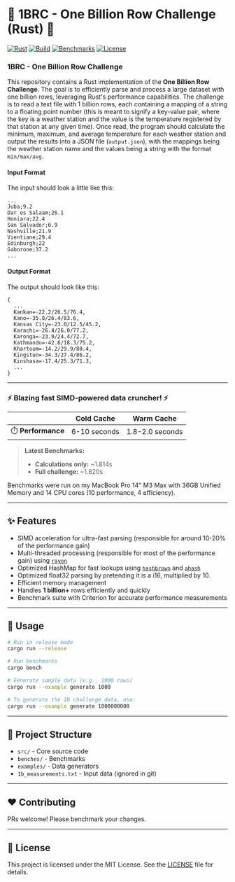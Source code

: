 # 🚀 **1BRC - One Billion Row Challenge (Rust)** 🚀

[![Rust](https://img.shields.io/badge/Rust-🦀-orange?logo=rust)](https://www.rust-lang.org)
[![Build](https://img.shields.io/badge/build-passing-brightgreen)](#)
[![Benchmarks](https://img.shields.io/badge/benchmarks-1.8s-blue)](#)
[![License](https://img.shields.io/badge/license-MIT-green)](LICENSE)

### **1BRC** - One Billion Row Challenge

This repository contains a Rust implementation of the **One Billion Row Challenge**. The goal is to efficiently parse and process a large dataset with one billion rows, leveraging Rust's performance capabilities.
The challenge is to read a text file with 1 billion rows, each containing a mapping of a string to a floating point number (this is meant to signify a key-value pair, where the key is a weather station and the value is the temperature registered by that station at any given time). Once read, the program should calculate the minimum, maximum, and average temperature for each weather station and output the results into a JSON file (`output.json`), with the mappings being the weather station name and the values being a string with the format `min/max/avg`.

#### **Input Format**

The input should look a little like this:

```csv
...
Juba;9.2
Dar es Salaam;26.1
Honiara;22.4
San Salvador;6.9
Nashville;21.9
Vientiane;29.4
Edinburgh;22
Gaborone;37.2
...
```

#### **Output Format**

The output should look like this:

```text
{
  ...
  Kankan=-22.2/26.5/76.4,
  Kano=-35.8/26.4/83.6,
  Kansas City=-23.0/12.5/45.2,
  Karachi=-26.4/26.0/77.2,
  Karonga=-23.9/24.4/72.7,
  Kathmandu=-42.6/18.3/75.2,
  Khartoum=-14.2/29.9/80.4,
  Kingston=-34.3/27.4/86.2,
  Kinshasa=-17.4/25.3/71.3,
  ...
}
```

---

### ⚡ **Blazing fast SIMD-powered data cruncher!** ⚡

|  | **Cold Cache** | **Warm Cache** |
|--|----------------|----------------|
| ⏱️ **Performance** | 6-10 seconds   | 1.8-2.0 seconds  |

> **Latest Benchmarks:**
>
> - **Calculations only:** ~1.814s
> - **Full challenge:** ~1.820s

Benchmarks were run on my MacBook Pro 14" M3 Max with 36GB Unified Memory and 14 CPU cores (10 performance, 4 efficiency).

---

## ✨ Features

- SIMD acceleration for ultra-fast parsing (responsible for around 10-20% of the performance gain)
- Multi-threaded processing (responsible for most of the performance gain) using [`rayon`](https://crates.io/crates/rayon)
- Optimized HashMap for fast lookups using [`hashbrown`](https://crates.io/crates/hashbrown) and [`ahash`](https://crates.io/crates/ahash)
- Optimized float32 parsing by pretending it is a i16, multiplied by 10.
- Efficient memory management
- Handles **1 billion+** rows efficiently and quickly
- Benchmark suite with Criterion for accurate performance measurements

---

## 🚀 Usage

```bash
# Run in release mode
cargo run --release

# Run benchmarks
cargo bench

# Generate sample data (e.g., 1000 rows)
cargo run --example generate 1000

# To generate the 1B challenge data, use:
cargo run --example generate 1000000000
```

---

## 📂 Project Structure

- `src/` - Core source code
- `benches/` - Benchmarks
- `examples/` - Data generators
- `1b_measurements.txt` - Input data (ignored in git)

---

## ❤️ Contributing

PRs welcome! Please benchmark your changes.

---

## 📜 License

This project is licensed under the MIT License. See the [LICENSE](LICENSE) file for details.
